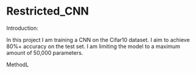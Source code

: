 # Restricted_CNN
Introduction:

In this project I am training a CNN on the Cifar10 dataset. 
I aim to achieve 80%+ accuracy on the test set.
I am limiting the model to a maximum amount of 50,000 parameters. 

MethodL
